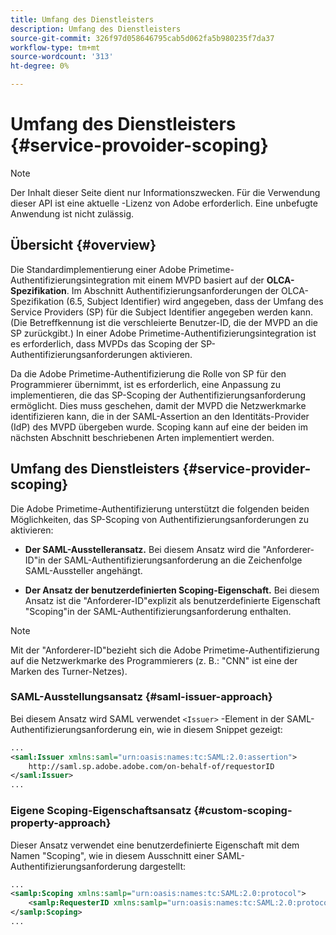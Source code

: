 ```yaml
---
title: Umfang des Dienstleisters
description: Umfang des Dienstleisters
source-git-commit: 326f97d058646795cab5d062fa5b980235f7da37
workflow-type: tm+mt
source-wordcount: '313'
ht-degree: 0%

---
```



# Umfang des Dienstleisters {#service-provoider-scoping}

>[!NOTE]
>
>Der Inhalt dieser Seite dient nur Informationszwecken. Für die Verwendung dieser API ist eine aktuelle -Lizenz von Adobe erforderlich. Eine unbefugte Anwendung ist nicht zulässig.

## Übersicht {#overview}

Die Standardimplementierung einer Adobe Primetime-Authentifizierungsintegration mit einem MVPD basiert auf der **OLCA-Spezifikation**. Im Abschnitt Authentifizierungsanforderungen der OLCA-Spezifikation (6.5, Subject Identifier) wird angegeben, dass der Umfang des Service Providers (SP) für die Subject Identifier angegeben werden kann. (Die Betreffkennung ist die verschleierte Benutzer-ID, die der MVPD an die SP zurückgibt.)  In einer Adobe Primetime-Authentifizierungsintegration ist es erforderlich, dass MVPDs das Scoping der SP-Authentifizierungsanforderungen aktivieren.

Da die Adobe Primetime-Authentifizierung die Rolle von SP für den Programmierer übernimmt, ist es erforderlich, eine Anpassung zu implementieren, die das SP-Scoping der Authentifizierungsanforderung ermöglicht.  Dies muss geschehen, damit der MVPD die Netzwerkmarke identifizieren kann, die in der SAML-Assertion an den Identitäts-Provider (IdP) des MVPD übergeben wurde.  Scoping kann auf eine der beiden im nächsten Abschnitt beschriebenen Arten implementiert werden.

## Umfang des Dienstleisters {#service-provider-scoping}

Die Adobe Primetime-Authentifizierung unterstützt die folgenden beiden Möglichkeiten, das SP-Scoping von Authentifizierungsanforderungen zu aktivieren:

* **Der SAML-Ausstelleransatz.**  Bei diesem Ansatz wird die &quot;Anforderer-ID&quot;in der SAML-Authentifizierungsanforderung an die Zeichenfolge SAML-Aussteller angehängt.

* **Der Ansatz der benutzerdefinierten Scoping-Eigenschaft.**  Bei diesem Ansatz ist die &quot;Anforderer-ID&quot;explizit als benutzerdefinierte Eigenschaft &quot;Scoping&quot;in der SAML-Authentifizierungsanforderung enthalten.

>[!NOTE]
>
>Mit der &quot;Anforderer-ID&quot;bezieht sich die Adobe Primetime-Authentifizierung auf die Netzwerkmarke des Programmierers (z. B.: &quot;CNN&quot; ist eine der Marken des Turner-Netzes).

### SAML-Ausstellungsansatz {#saml-issuer-approach}

Bei diesem Ansatz wird SAML verwendet `<Issuer>` -Element in der SAML-Authentifizierungsanforderung ein, wie in diesem Snippet gezeigt:

```xml
...
<saml:Issuer xmlns:saml="urn:oasis:names:tc:SAML:2.0:assertion">
    http://saml.sp.adobe.adobe.com/on-behalf-of/requestorID
</saml:Issuer>
...
```

### Eigene Scoping-Eigenschaftsansatz {#custom-scoping-property-approach}

Dieser Ansatz verwendet eine benutzerdefinierte Eigenschaft mit dem Namen &quot;Scoping&quot;, wie in diesem Ausschnitt einer SAML-Authentifizierungsanforderung dargestellt:

```xml
...
<samlp:Scoping xmlns:samlp="urn:oasis:names:tc:SAML:2.0:protocol">
    <samlp:RequesterID xmlns:samlp="urn:oasis:names:tc:SAML:2.0:protocol">requestorID</samlp:RequesterID>
</samlp:Scoping>
...
```

<!--
>[!RELATEDINFORMATION]
>* [MVPD Authentication](/help/authentication/authn-usecase.md)
>* **OLCA Specification**
-->